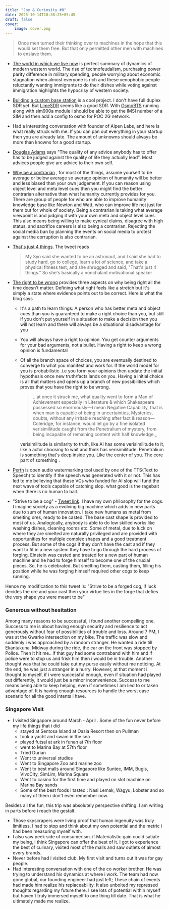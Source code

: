 ```yaml
---
title: "Joy & Curiosity #8"
date: 2025-10-14T10:30:25+05:45
draft: false
cover:
    image: cover.png
---
```

>  Once men turned their thinking over to machines in the hope that this would set them free. But that only permitted other men with machines to enslave them.

- [The world in which we live now](https://nntaleb.medium.com/the-world-in-which-we-live-7255aad3e18c) is perfect summary of dynamics of modern western world. The rise of technofeudalism, purchasing power parity difference in military spending, people worrying about economic stagnation when almost everyone is rich and these xenophobic people reluctantly wanting immigrants to do their dishes while voting against immigration highlights the hypocrisy of western society.
- [Building a custom base station](https://www.youtube.com/watch?v=CMWvA4Ty1Wk) is a cool project. I don't have full duplex SDR yet. But [LimeSDR](https://www.crowdsupply.com/lime-micro/limesdr-mini-2) seems like a good SDR. With [OsmoBTS](https://osmocom.org/projects/osmobts/wiki) running along with sim900a module i should be able to get the IMSI number of a SIM and then add a config to osmo for POC 2G network.
- Had a interesting conversation with founder of Alpen Labs, and here is what really struck with me. If you can pan out everything in your startup then you are already late. The amount of unknowns should always be more than knowns for a good startup.
- [Douglas Adams](https://www.goodreads.com/quotes/309215-it-s-the-story-of-my-life-you-see-the-quality) says "The quality of any advice anybody has to offer has to be judged against the quality of life they actually lead". Most advices people give are advice to their own self.
- [Why be a contrarian](https://www.overcomingbias.com/p/why-be-contrarianhtml) , for most of the things, assume yourself to be average or below average so average opinion of humanity will be better and less biased than your own judgement.  If you can reason using object level and meta level cues then you might find the better contrarian alternative than what humanity currently provides for you.
 There are group of people for who are able to improve humanity knowledge base like Newton and Watt, who can improve life not just for them but for whole of society. Being a contrarian is taking what average viewpoint is and judging it with your own meta and object level cues. This also means being willing to make cynical claims, disagree with high status, and sacrifice careers is also being a contrarian.
 Rejecting the social media ban by planning the events on social media to protest against the corruption is also contrarian.

 - [That's just 4 things](https://x.com/jendziura/status/963978450175516672). The tweet reads
	 > My 3yo said she wanted to be an astronaut, and I said she had to study hard, go to college, learn a lot of science, and take a physical fitness test, and she shrugged and said, "That's just 4 things." So she's basically a nonchalant motivational speaker

- [The right to be wrong](https://srconstantin.github.io/2017/11/28/the-right-to-be-wrong.html) provides three aspects on why being right all the time doesn't matter. Defining what right feels like a stretch but it's simply a state where evidence points out to be correct. Here is what the blog says
	- It's a path to learn things: A person who has better meta and object cues than you is guaranteed to make a right choice than you, but still if you don't put yourself in a situation to make a decision then you will not learn and there will always be a situational disadvantage for you
	- You will always have a right to opinion. You get counter arguments for your bad arguments, not a bullet. Having a right to keep a wrong opinion is fundamental
	- Of all the branch space of choices, you are eventually destined to converge to what you manifest and work for. If the world model for you is probabilistic .i.e you form your opinions then update the initial hypothesis once new truth/facts lands on you. Having a initial choice is all that matters and opens up a branch of new possibilities which proves that you have the right to be wrong.
		> …at once it struck me, what quality went to form a Man of Achievement especially in Literature & which Shakespeare possessed so enormously—I mean Negative Capability, that is when man is capable of being in uncertainties, Mysteries, doubts, without any irritable reaching after fact & reason—Coleridge, for instance, would let go by a fine isolated verisimilitude caught from the Penetralium of mystery, from being incapable of remaining content with half knowledge._

		verisimilitude is similarity to truth, like AI has some verisimilitude to it, like a actor choosing to wait and think has verisimilitude.
		Penetralium is something that's deep inside you. Like the center of you. The core part of something .

- [Perth](https://github.com/resemble-ai/Perth) is open audio watermarking tool used by one of the TTS(Text to Speech) to identify if the speech was generated with it or not. This has led to me believing that these VCs who funded for AI slop will fund the next wave of tools capable of catching slop.  what good is the ragebait when there is no human to bait.

- "Strive to be a cog" - [Tweet link](https://x.com/ludwigABAP/status/1821224973140168893). I have my own philosophy for the cogs.
I imagine society as a evolving big machine which adds in new parts due to sum of human innovation. I take new humans as metal from smelting ores,
ready to be casted. The base cast shape is provided to most of us. Analogically, anybody is able to do low skilled works like washing dishes, cleaning rooms etc.
Some of metal, due to luck on where they are smelted are naturally privileged and are provided with opportunities for multiple complex shapes and a good treatment process.
But some of the cogs if they don't have the cast and if they want to fit in a new system they have to go through the hard process of forging.
Einstein was casted and treated for a new part of human machine and he had to forge himself to become one of the crucial pieces. So, he is celebrated.
But smelting them, casting them, filling his position while he was forging himself required other cogs to keep running.

Hence my modification to this tweet is:
"Strive to be a forged cog, if luck decides the ore and your cast then your virtue lies in the forge that defies the very shape you were meant to be"




### Generous without hesitation
Among many reasons to be successful, i found another compelling one. Success to me is about having enough security and resilience to act generously without fear of possibilities of trouble and loss.
Around 7 PM, I was at the Gwarko intersection on my bike. The traffic was slow and suddenly i was approached by a random stranger. He wanted a ride till Ekantakuna. Midway during the ride, the car on the front was stopped by Police. Then it hit me.. if that guy had some contraband with him and if police were to stop us and frisk him then i would be in trouble. Another thought was that he could take out my purse easily without me noticing. At the end, he was just a stranger in a hurry.
However, at that moment i thought to myself, if i were successful enough, even if situation had  played out differently, it would just be a minor inconvenience. Success to me means being able to keep helping, even if sometimes I am lied to or taken advantage of. It is having enough resources to handle the worst case scenario for all the good intents i have.


### Singapore Visit
- I visited Singapore around March - April . Some of the fun never before my life things that i did
	- stayed at Sentosa Island at Oasia Resort then on Pullman
	- took a yacht and swam in the sea
	- played futsal at ark in funan at 7th floor
	- went to Marina Bay at 57th floor
	- Tried Durian
	- Went to universal studios
	- Went to Singapore Zoo and marine zoo
	- Went to best malls around Singapore like Suntec, IMM, Bugis, VivoCity, SimLim, Marina Square
	- Went to casino for the first time and played on slot machine on Marina Bay sands
	- Some of the best foods i tasted : Nasi Lemak, Wagyu, Lobster and so many of them i don't even remember now.

Besides all the fun, this trip was absolutely perspective shifting. I am writing in parts before i reach the gestalt.
- Those skyscrapers were living proof that human ingenuity was truly limitless. I had to stop and think about my own potential and the metric i had been measuring myself with.
- I also saw peek side of consumerism. if Materialistic gain could satiate my being, i think Singapore can offer the best of it. I got to experience the best of culinary, visited most of the malls and saw outlets of almost every brands.
- Never before had i visited club. My first visit and turns out it was for gay people.
- Had interesting conversation with one of the co worker brother. He was trying to understand his dynamics at where i work. The team had now gone global, our founding engineer had just left; These chain of events had made him realize his replaceability.  It also unbolted my repressed thoughts regarding my future there. I see lots of potential within myself but haven't truly immersed myself to one thing till date.  That is what he ultimately made me realize.




